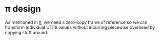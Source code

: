 # π design
As mentioned in [π](pi.md), we need a zero-copy frame of reference so we can transform individual UTF9 values without incurring piecewise overhead by copying stuff around.
